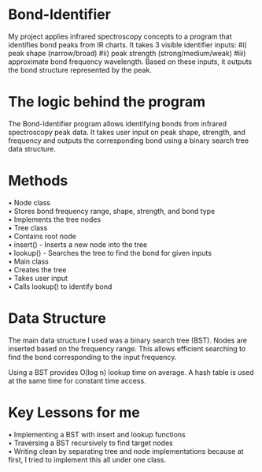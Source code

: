 # Bond-Identifier

My project applies infrared spectroscopy concepts to a program that identifies bond peaks from IR charts. It takes 3 visible identifier inputs: #i) peak shape (narrow/broad) #ii) peak strength (strong/medium/weak) #iii) approximate bond frequency wavelength. Based on these inputs, it outputs the bond structure represented by the peak.


# The logic behind the program

The Bond-Identifier program allows identifying bonds from infrared spectroscopy peak data. It takes user input on peak shape, strength, and frequency and outputs the corresponding bond using a binary search tree data structure.

# Methods

• Node class<br>
  • Stores bond frequency range, shape, strength, and bond type<br>
  • Implements the tree nodes<br>
• Tree class<br>
  • Contains root node<br>
  • insert() - Inserts a new node into the tree<br>
  • lookup() - Searches the tree to find the bond for given inputs<br>
• Main class<br>
  • Creates the tree<br>
  • Takes user input<br>
  • Calls lookup() to identify bond<br>
  
# Data Structure

The main data structure I used was a binary search tree (BST). Nodes are inserted based on the frequency range. This allows efficient searching to find the bond corresponding to the input frequency.

Using a BST provides O(log n) lookup time on average. A hash table is used at the same time for constant time access.

# Key Lessons for me
  • Implementing a BST with insert and lookup functions<br>
  • Traversing a BST recursively to find target nodes<br>
  • Writing clean by separating tree and node implementations because at first, I tried to implement       this all under one class. <br>
